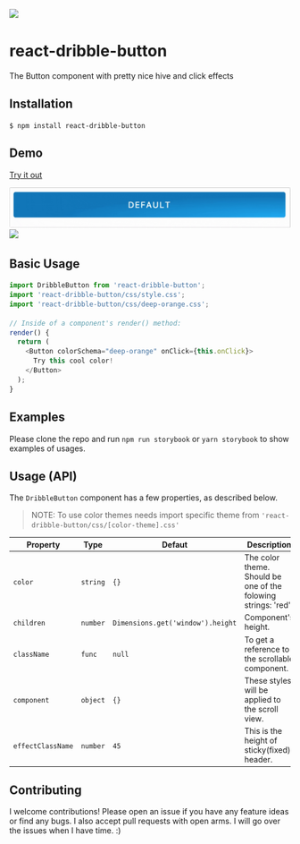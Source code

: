 [![](https://img.shields.io/npm/dm/react-dribble-button.svg?style=flat-square)](https://www.npmjs.com/package/react-dribble-button)

# react-dribble-button

The Button component with pretty nice hive and click effects

## Installation

```
$ npm install react-dribble-button
```

## Demo

[Try it out](https://z4o4z.github.io/react-dribble-button/storybook-static/index.html)

![](./demo/demo-1.gif)
![](./demo/demo-4.gif)

## Basic Usage

```js
import DribbleButton from 'react-dribble-button';
import 'react-dribble-button/css/style.css';
import 'react-dribble-button/css/deep-orange.css';

// Inside of a component's render() method:
render() {
  return (
    <Button colorSchema="deep-orange" onClick={this.onClick}>
      Try this cool color!
    </Button>
  );
}
```

## Examples

Please clone the repo and run `npm run storybook` or `yarn storybook` to show examples of usages.

## Usage (API)

The `DribbleButton` component has a few properties, as described below.

> NOTE: To use color themes needs import specific theme from `'react-dribble-button/css/[color-theme].css'`

| Property | Type | Defaut | Description |
| -------- | ---- | -------- | ----------- |
| `color` | `string` | `{}` | The color theme. Should be one of the folowing strings: 'red' | 'pink' | 'blue' | 'cyan' | 'teal' | 'lime' | 'grey' | 'green' | 'amber' | 'brown' | 'black' | 'orange' | 'purple' | 'yellow' | 'indigo' | 'default' | 'blue-grey' | 'light-blue' | 'light-green' | 'deep-orange' | 'deep-purple | `onClick` | `number` | `Dimensions.get('window').width` | Component's width. |
| `children` | `number` | `Dimensions.get('window').height` | Component's height. |
| `className` | `func` | `null` | To get a reference to the scrollable component. |
| `component` | `object` | `{}` | These styles will be applied to the scroll view. |
| `effectClassName` | `number` | `45` | This is the height of sticky(fixed) header. |


## Contributing

I welcome contributions! Please open an issue if you have any feature ideas
or find any bugs. I also accept pull requests with open arms. I will
go over the issues when I have time. :)
